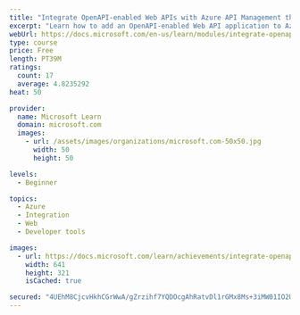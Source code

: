 ```yaml
---
title: "Integrate OpenAPI-enabled Web APIs with Azure API Management through Visual Studio"
excerpt: "Learn how to add an OpenAPI-enabled Web API application to Azure API Management through Visual Studio."
webUrl: https://docs.microsoft.com/en-us/learn/modules/integrate-openapi-enabled-web-api-with-apim-and-visual-studio/
type: course
price: Free
length: PT39M
ratings:
  count: 17
  average: 4.8235292
heat: 50

provider:
  name: Microsoft Learn
  domain: microsoft.com
  images:
    - url: /assets/images/organizations/microsoft.com-50x50.jpg
      width: 50
      height: 50

levels:
  - Beginner

topics:
  - Azure
  - Integration
  - Web
  - Developer tools

images:
  - url: https://docs.microsoft.com/learn/achievements/integrate-openapi-enabled-web-api-with-apim-and-visual-studio-social.png
    width: 641
    height: 321
    isCached: true

secured: "4UEhM8CjcvHkhCGrWwA/gZrzihf7YQDOcgAhRatvDl1rGMx8Ms+3iMW01IO2UyUt10fjWHjXN4qpwuWUGO+kBHUTcZufKilLZp1AEy6Dm1237hPlqWBMkkAkhYtz8UY7AmCFG/GqQA9Rq994JPIHQyhO+E5Uxkiu0WzXS+RG6nd6ADRIfW4isnil3kk1kbmJlx+gPUtKXWjBXNyeijx9u7ZAi6bY5/JCAHH7NNTisIrnd3svCTlmcetS3ZHE5gdeAdoZqML6tSNSIO7xUylSDUCI+4Lvq/YMMmZw4eYUDsSz53ffrat53V9kdAWAo5i7zkJrVxfs3eDrXcQvfU19INASLXePP8XpaRK1Rhyui0JSplRSjKXsrbgNuEDELeoHinfEv2mnAolVLBhN6uCYiA4ohXnL2Kl2bDLoIcWKKw8=;sKJG4GsWC8vAXV8O9tRCJQ=="
---
```


